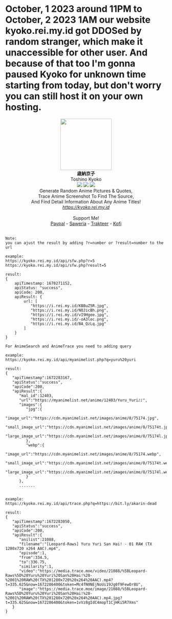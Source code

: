 # October, 1 2023 around 11PM to October, 2 2023 1AM our website kyoko.rei.my.id got DDOSed by random stranger, which make it unaccessible for other user. And because of that too I'm gonna paused Kyoko for unknown time starting from today, but don't worry you can still host it on your own hosting.

<p align="center">
<img src="https://i.ibb.co/ydWTXyD/kyoko.png" width="160"/><br/>
<b>歳納京子</b><br/>
Toshino Kyoko<br/>
<img src="https://img.shields.io/badge/PHP-8.0-bf616a?style=flat-square"/> <img src="https://img.shields.io/badge/LICENE-GPL3.0-ebcb8b?style=flat-square"/> <img src="https://img.shields.io/badge/VERSION-1.0.2-a3be8c?style=flat-square"/><br/>
Generate Random Anime Pictures & Quotes,<br/>
Trace Anime Screenshot To Find The Source,<br/>
And Find Detail Information About Any Anime Titles!<br/>
<u><i>https://kyoko.rei.my.id</i></u>
<br/>
<br/>
Support Me!<br/>
<a href="https://paypal.me/elliottophellia">Paypal</a> - <a href="https://saweria.co/elliottophellia">Saweria</a> - <a href="https://trakteer.id/elliottophellia">Trakteer</a> - <a href="https://ko-fi.com/elliottophellia">Kofi</a>
<br/>
<br/>

```
Note:
you can ajust the result by adding ?r=number or ?result=number to the url

example: 
https://kyoko.rei.my.id/api/sfw.php?r=5
https://kyoko.rei.my.id/api/sfw.php?result=5

result:
{
    apiTimestamp: 1670271152,
    apiStatus: "success",
    apiCode: 200,
    apiResult: {
        url: [
           "https://i.rei.my.id/KBBuZ5R.jpg",
           "https://i.rei.my.id/NOJicBh.png",
           "https://i.rei.my.id/vI9Hgee.jpg",
           "https://i.rei.my.id/-oA3loc.png",
           "https://i.rei.my.id/BA_QzLq.jpg"
        ]
    }
}

For AnimeSearch and AnimeTrace you need to adding query

example:
https://kyoko.rei.my.id/api/myanimelist.php?q=yuru%20yuri

result:
{
   "apiTimestamp":1672283167,
   "apiStatus":"success",
   "apiCode":200,
   "apiResult":{
      "mal_id":12403,
      "url":"https://myanimelist.net/anime/12403/Yuru_Yuri♪♪",
      "images":{
         "jpg":{
            "image_url":"https://cdn.myanimelist.net/images/anime/8/75174.jpg",
            "small_image_url":"https://cdn.myanimelist.net/images/anime/8/75174t.jpg",
            "large_image_url":"https://cdn.myanimelist.net/images/anime/8/75174l.jpg"
         },
         "webp":{
            "image_url":"https://cdn.myanimelist.net/images/anime/8/75174.webp",
            "small_image_url":"https://cdn.myanimelist.net/images/anime/8/75174t.webp",
            "large_image_url":"https://cdn.myanimelist.net/images/anime/8/75174l.webp"
         }
      },
      .......


example:
https://kyoko.rei.my.id/api/trace.php?q=https://bit.ly/akarin-dead

result:
{
   "apiTimestamp":1672283050,
   "apiStatus":"success",
   "apiCode":200,
   "apiResult":{
      "anilist":21088,
      "filename":"[Leopard-Raws] Yuru Yuri San Hai! - 01 RAW (TX 1280x720 x264 AAC).mp4",
      "episode":1,
      "from":334.5,
      "to":336.75,
      "similarity":1,
      "video":"https://media.trace.moe/video/21088/%5BLeopard-Raws%5D%20Yuru%20Yuri%20San%20Hai!%20-%2001%20RAW%20(TX%201280x720%20x264%20AAC).mp4?t=335.625&now=1672286400&token=Mc4fN0NEjNoUi19Jg0f9FewOr8U",
      "image":"https://media.trace.moe/image/21088/%5BLeopard-Raws%5D%20Yuru%20Yuri%20San%20Hai!%20-%2001%20RAW%20(TX%201280x720%20x264%20AAC).mp4.jpg?t=335.625&now=1672286400&token=1vVz8gIdC4mopT1CjHKi5R7Xms"
   }
}
```

</p>

